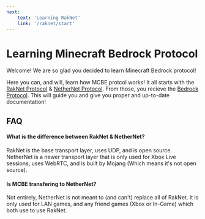 ```yaml
---
next:
    text: 'Learning RakNet'
    link: '/raknet/start'
---
```


# Learning Minecraft Bedrock Protocol

Welcome! We are so glad you decided to learn Minecraft Bedrock protocol!

Here you can, and will, learn how MCBE protcol works! It all starts with the [RakNet Protocol](/raknet/start) & [NetherNet Protocol](/nethernet/start). From those, you recieve the [Bedrock Protocol](/bedrock/start). This will guide you and give you proper and up-to-date documentation!

## FAQ

#### What is the difference between RakNet & NetherNet?

RakNet is the base transport layer, uses UDP, and is open source. NetherNet is a newer transport layer that is only used for Xbox Live sessions, uses WebRTC, and is built by Mojang (Which means it's not open source).

#### Is MCBE transfering to NetherNet?

Not entirely, NetherNet is not meant to (and can't) replace all of RakNet. It is only used for LAN games, and any friend games (Xbox or In-Game) which both use to use RakNet.